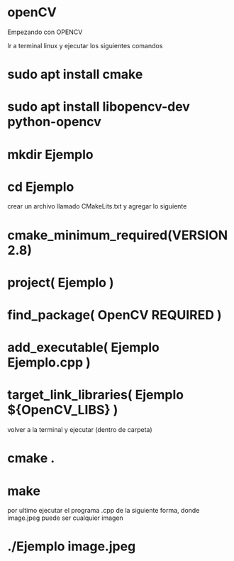 # openCV
Empezando con OPENCV


Ir a terminal linux y ejecutar los siguientes comandos

# sudo apt install cmake
# sudo apt install libopencv-dev python-opencv
# mkdir Ejemplo
# cd Ejemplo

crear un archivo llamado CMakeLits.txt y agregar lo siguiente

# cmake_minimum_required(VERSION 2.8)
# project( Ejemplo )
# find_package( OpenCV REQUIRED )
# add_executable( Ejemplo Ejemplo.cpp )
# target_link_libraries( Ejemplo ${OpenCV_LIBS} )
volver a la terminal y ejecutar (dentro de carpeta)
# cmake .
# make

por ultimo ejecutar el programa .cpp de la siguiente forma, donde image.jpeg puede ser cualquier imagen

# ./Ejemplo image.jpeg 
